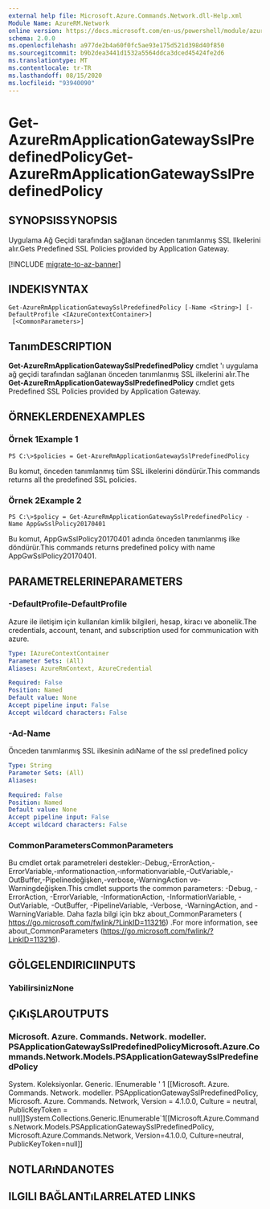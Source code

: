 ```yaml
---
external help file: Microsoft.Azure.Commands.Network.dll-Help.xml
Module Name: AzureRM.Network
online version: https://docs.microsoft.com/en-us/powershell/module/azurerm.network/get-azurermapplicationgatewaysslpredefinedpolicy
schema: 2.0.0
ms.openlocfilehash: a977de2b4a60f0fc5ae93e175d521d398d40f850
ms.sourcegitcommit: b9b2dea3441d1532a5564ddca3dced45424fe2d6
ms.translationtype: MT
ms.contentlocale: tr-TR
ms.lasthandoff: 08/15/2020
ms.locfileid: "93940090"
---
```

# <span data-ttu-id="55c30-101">Get-AzureRmApplicationGatewaySslPredefinedPolicy</span><span class="sxs-lookup"><span data-stu-id="55c30-101">Get-AzureRmApplicationGatewaySslPredefinedPolicy</span></span>

## <span data-ttu-id="55c30-102">SYNOPSIS</span><span class="sxs-lookup"><span data-stu-id="55c30-102">SYNOPSIS</span></span>
<span data-ttu-id="55c30-103">Uygulama Ağ Geçidi tarafından sağlanan önceden tanımlanmış SSL Ilkelerini alır.</span><span class="sxs-lookup"><span data-stu-id="55c30-103">Gets Predefined SSL Policies provided by Application Gateway.</span></span>

[!INCLUDE [migrate-to-az-banner](../../includes/migrate-to-az-banner.md)]

## <span data-ttu-id="55c30-104">INDEKI</span><span class="sxs-lookup"><span data-stu-id="55c30-104">SYNTAX</span></span>

```
Get-AzureRmApplicationGatewaySslPredefinedPolicy [-Name <String>] [-DefaultProfile <IAzureContextContainer>]
 [<CommonParameters>]
```

## <span data-ttu-id="55c30-105">Tanım</span><span class="sxs-lookup"><span data-stu-id="55c30-105">DESCRIPTION</span></span>
<span data-ttu-id="55c30-106">**Get-AzureRmApplicationGatewaySslPredefinedPolicy** cmdlet 'ı uygulama ağ geçidi tarafından sağlanan önceden tanımlanmış SSL ilkelerini alır.</span><span class="sxs-lookup"><span data-stu-id="55c30-106">The **Get-AzureRmApplicationGatewaySslPredefinedPolicy** cmdlet gets Predefined SSL Policies provided by Application Gateway.</span></span>

## <span data-ttu-id="55c30-107">ÖRNEKLERDEN</span><span class="sxs-lookup"><span data-stu-id="55c30-107">EXAMPLES</span></span>

### <span data-ttu-id="55c30-108">Örnek 1</span><span class="sxs-lookup"><span data-stu-id="55c30-108">Example 1</span></span>
```
PS C:\>$policies = Get-AzureRmApplicationGatewaySslPredefinedPolicy
```

<span data-ttu-id="55c30-109">Bu komut, önceden tanımlanmış tüm SSL ilkelerini döndürür.</span><span class="sxs-lookup"><span data-stu-id="55c30-109">This commands returns all the predefined SSL policies.</span></span>

### <span data-ttu-id="55c30-110">Örnek 2</span><span class="sxs-lookup"><span data-stu-id="55c30-110">Example 2</span></span>
```
PS C:\>$policy = Get-AzureRmApplicationGatewaySslPredefinedPolicy -Name AppGwSslPolicy20170401
```

<span data-ttu-id="55c30-111">Bu komut, AppGwSslPolicy20170401 adında önceden tanımlanmış ilke döndürür.</span><span class="sxs-lookup"><span data-stu-id="55c30-111">This commands returns predefined policy with name AppGwSslPolicy20170401.</span></span>

## <span data-ttu-id="55c30-112">PARAMETRELERINE</span><span class="sxs-lookup"><span data-stu-id="55c30-112">PARAMETERS</span></span>

### <span data-ttu-id="55c30-113">-DefaultProfile</span><span class="sxs-lookup"><span data-stu-id="55c30-113">-DefaultProfile</span></span>
<span data-ttu-id="55c30-114">Azure ile iletişim için kullanılan kimlik bilgileri, hesap, kiracı ve abonelik.</span><span class="sxs-lookup"><span data-stu-id="55c30-114">The credentials, account, tenant, and subscription used for communication with azure.</span></span>

```yaml
Type: IAzureContextContainer
Parameter Sets: (All)
Aliases: AzureRmContext, AzureCredential

Required: False
Position: Named
Default value: None
Accept pipeline input: False
Accept wildcard characters: False
```

### <span data-ttu-id="55c30-115">-Ad</span><span class="sxs-lookup"><span data-stu-id="55c30-115">-Name</span></span>
<span data-ttu-id="55c30-116">Önceden tanımlanmış SSL ilkesinin adı</span><span class="sxs-lookup"><span data-stu-id="55c30-116">Name of the ssl predefined policy</span></span>

```yaml
Type: String
Parameter Sets: (All)
Aliases: 

Required: False
Position: Named
Default value: None
Accept pipeline input: False
Accept wildcard characters: False
```

### <span data-ttu-id="55c30-117">CommonParameters</span><span class="sxs-lookup"><span data-stu-id="55c30-117">CommonParameters</span></span>
<span data-ttu-id="55c30-118">Bu cmdlet ortak parametreleri destekler:-Debug,-ErrorAction,-ErrorVariable,-ınformationaction,-ınformationvariable,-OutVariable,-OutBuffer,-Pipelinedeğişken,-verbose,-WarningAction ve-Warningdeğişken.</span><span class="sxs-lookup"><span data-stu-id="55c30-118">This cmdlet supports the common parameters: -Debug, -ErrorAction, -ErrorVariable, -InformationAction, -InformationVariable, -OutVariable, -OutBuffer, -PipelineVariable, -Verbose, -WarningAction, and -WarningVariable.</span></span> <span data-ttu-id="55c30-119">Daha fazla bilgi için bkz about_CommonParameters ( https://go.microsoft.com/fwlink/?LinkID=113216) .</span><span class="sxs-lookup"><span data-stu-id="55c30-119">For more information, see about_CommonParameters (https://go.microsoft.com/fwlink/?LinkID=113216).</span></span>

## <span data-ttu-id="55c30-120">GÖLGELENDIRICI</span><span class="sxs-lookup"><span data-stu-id="55c30-120">INPUTS</span></span>

### <span data-ttu-id="55c30-121">Yabilirsiniz</span><span class="sxs-lookup"><span data-stu-id="55c30-121">None</span></span>

## <span data-ttu-id="55c30-122">ÇıKıŞLAR</span><span class="sxs-lookup"><span data-stu-id="55c30-122">OUTPUTS</span></span>

### <span data-ttu-id="55c30-123">Microsoft. Azure. Commands. Network. modeller. PSApplicationGatewaySslPredefinedPolicy</span><span class="sxs-lookup"><span data-stu-id="55c30-123">Microsoft.Azure.Commands.Network.Models.PSApplicationGatewaySslPredefinedPolicy</span></span>
<span data-ttu-id="55c30-124">System. Koleksiyonlar. Generic. IEnumerable ' 1 [[Microsoft. Azure. Commands. Network. modeller. PSApplicationGatewaySslPredefinedPolicy, Microsoft. Azure. Commands. Network, Version = 4.1.0.0, Culture = neutral, PublicKeyToken = null]]</span><span class="sxs-lookup"><span data-stu-id="55c30-124">System.Collections.Generic.IEnumerable\`1[[Microsoft.Azure.Commands.Network.Models.PSApplicationGatewaySslPredefinedPolicy, Microsoft.Azure.Commands.Network, Version=4.1.0.0, Culture=neutral, PublicKeyToken=null]]</span></span>

## <span data-ttu-id="55c30-125">NOTLARıNDA</span><span class="sxs-lookup"><span data-stu-id="55c30-125">NOTES</span></span>

## <span data-ttu-id="55c30-126">ILGILI BAĞLANTıLAR</span><span class="sxs-lookup"><span data-stu-id="55c30-126">RELATED LINKS</span></span>

